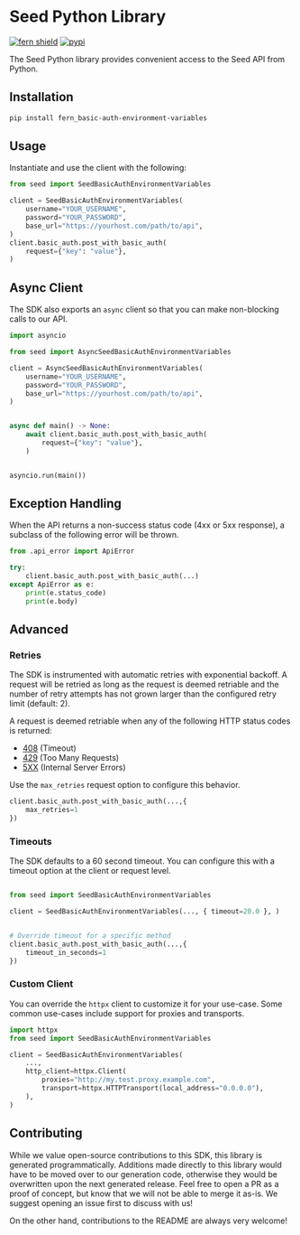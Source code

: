 # Seed Python Library

[![fern shield](https://img.shields.io/badge/%F0%9F%8C%BF-SDK%20generated%20by%20Fern-brightgreen)](https://github.com/fern-api/fern)
[![pypi](https://img.shields.io/pypi/v/fern_basic-auth-environment-variables)](https://pypi.python.org/pypi/fern_basic-auth-environment-variables)

The Seed Python library provides convenient access to the Seed API from Python.

## Installation

```sh
pip install fern_basic-auth-environment-variables
```

## Usage

Instantiate and use the client with the following:

```python
from seed import SeedBasicAuthEnvironmentVariables

client = SeedBasicAuthEnvironmentVariables(
    username="YOUR_USERNAME",
    password="YOUR_PASSWORD",
    base_url="https://yourhost.com/path/to/api",
)
client.basic_auth.post_with_basic_auth(
    request={"key": "value"},
)
```

## Async Client

The SDK also exports an `async` client so that you can make non-blocking calls to our API.

```python
import asyncio

from seed import AsyncSeedBasicAuthEnvironmentVariables

client = AsyncSeedBasicAuthEnvironmentVariables(
    username="YOUR_USERNAME",
    password="YOUR_PASSWORD",
    base_url="https://yourhost.com/path/to/api",
)


async def main() -> None:
    await client.basic_auth.post_with_basic_auth(
        request={"key": "value"},
    )


asyncio.run(main())
```

## Exception Handling

When the API returns a non-success status code (4xx or 5xx response), a subclass of the following error
will be thrown.

```python
from .api_error import ApiError

try:
    client.basic_auth.post_with_basic_auth(...)
except ApiError as e:
    print(e.status_code)
    print(e.body)
```

## Advanced

### Retries

The SDK is instrumented with automatic retries with exponential backoff. A request will be retried as long
as the request is deemed retriable and the number of retry attempts has not grown larger than the configured
retry limit (default: 2).

A request is deemed retriable when any of the following HTTP status codes is returned:

- [408](https://developer.mozilla.org/en-US/docs/Web/HTTP/Status/408) (Timeout)
- [429](https://developer.mozilla.org/en-US/docs/Web/HTTP/Status/429) (Too Many Requests)
- [5XX](https://developer.mozilla.org/en-US/docs/Web/HTTP/Status/500) (Internal Server Errors)

Use the `max_retries` request option to configure this behavior.

```python
client.basic_auth.post_with_basic_auth(...,{
    max_retries=1
})
```

### Timeouts

The SDK defaults to a 60 second timeout. You can configure this with a timeout option at the client or request level.

```python

from seed import SeedBasicAuthEnvironmentVariables

client = SeedBasicAuthEnvironmentVariables(..., { timeout=20.0 }, )


# Override timeout for a specific method
client.basic_auth.post_with_basic_auth(...,{
    timeout_in_seconds=1
})
```

### Custom Client

You can override the `httpx` client to customize it for your use-case. Some common use-cases include support for proxies
and transports.
```python
import httpx
from seed import SeedBasicAuthEnvironmentVariables

client = SeedBasicAuthEnvironmentVariables(
    ...,
    http_client=httpx.Client(
        proxies="http://my.test.proxy.example.com",
        transport=httpx.HTTPTransport(local_address="0.0.0.0"),
    ),
)
```

## Contributing

While we value open-source contributions to this SDK, this library is generated programmatically.
Additions made directly to this library would have to be moved over to our generation code,
otherwise they would be overwritten upon the next generated release. Feel free to open a PR as
a proof of concept, but know that we will not be able to merge it as-is. We suggest opening
an issue first to discuss with us!

On the other hand, contributions to the README are always very welcome!
